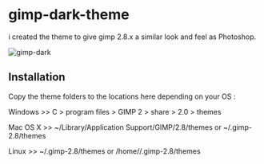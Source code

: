 # gimp-dark-theme
i created the theme to give gimp 2.8.x a similar look and feel as Photoshop.

![gimp-dark](https://github.com/AbdullahRagb/gimp-dark-theme/blob/master/photo.png)

Installation
------------
Copy the theme folders to the locations here depending on your OS :

Windows >>  C > program files > GIMP 2 > share > 2.0 > themes

Mac OS X >>  ~/Library/Application Support/GIMP/2.8/themes or ~/.gimp-2.8/themes

Linux >>  ~/.gimp-2.8/themes or /home//.gimp-2.8/themes

